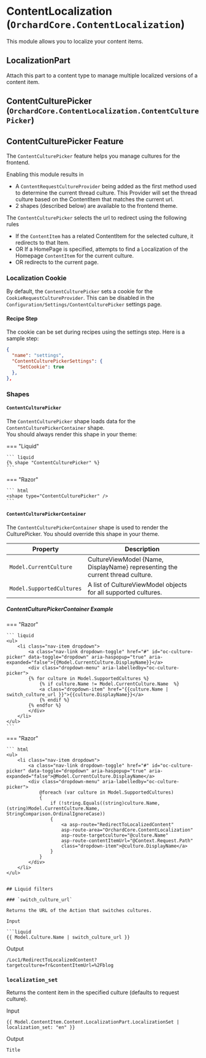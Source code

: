 # ContentLocalization (`OrchardCore.ContentLocalization`)

This module allows you to localize your content items.

## LocalizationPart

Attach this part to a content type to manage multiple localized versions of a content item.

## ContentCulturePicker (`OrchardCore.ContentLocalization.ContentCulturePicker`)

## ContentCulturePicker Feature

The `ContentCulturePicker` feature helps you manage cultures for the frontend.

Enabling this module results in

- A `ContentRequestCultureProvider` being added as the first method used to determine the current thread culture.
    This Provider will set the thread culture based on the ContentItem that matches the current url.
- 2 shapes (described below) are available to the frontend theme.

The `ContentCulturePicker` selects the url to redirect using the following rules

- If the `ContentItem` has a related ContentItem for the selected culture, it redirects to that Item.
- OR If a HomePage is specified, attempts to find a Localization of the Homepage `ContentItem` for the current culture.
- OR redirects to the current page.

### Localization Cookie

By default, the `ContentCulturePicker` sets a cookie for the `CookieRequestCultureProvider`. This can be disabled in the  `Configuration/Settings/ContentCulturePicker` settings page.

#### Recipe Step

The cookie can be set during recipes using the settings step. Here is a sample step:

```json
{
  "name": "settings",
  "ContentCulturePickerSettings": {
    "SetCookie": true
  },
},
```

### Shapes

#### `ContentCulturePicker`

The `ContentCulturePicker` shape loads data for the `ContentCulturePickerContainer` shape.  
You should always render this shape in your theme:

=== "Liquid"

    ``` liquid
    {% shape "ContentCulturePicker" %}
    ```

=== "Razor"

    ``` html
    <shape type="ContentCulturePicker" />
    ```

#### `ContentCulturePickerContainer`

The `ContentCulturePickerContainer` shape is used to render the CulturePicker.
You should override this shape in your theme.

| Property                  | Description                                                 |
| ------------------------- | ----------------------------------------------------------- |
| `Model.CurrentCulture`    | CultureViewModel {Name, DisplayName} representing the current thread culture. |
| `Model.SupportedCultures` | A list of CultureViewModel objects for all supported cultures.   |

##### ContentCulturePickerContainer Example

=== "Razor"

    ``` liquid
    <ul>
        <li class="nav-item dropdown">
            <a class="nav-link dropdown-toggle" href="#" id="oc-culture-picker" data-toggle="dropdown" aria-haspopup="true" aria-expanded="false">{{Model.CurrentCulture.DisplayName}}</a>
            <div class="dropdown-menu" aria-labelledby="oc-culture-picker">
            {% for culture in Model.SupportedCultures %}
                {% if culture.Name != Model.CurrentCulture.Name  %}
                <a class="dropdown-item" href="{{culture.Name | switch_culture_url }}">{{culture.DisplayName}}</a>
                {% endif %}
            {% endfor %}
            </div>
        </li>
    </ul>
    ```

=== "Razor"

    ``` html
    <ul>
        <li class="nav-item dropdown">
            <a class="nav-link dropdown-toggle" href="#" id="oc-culture-picker" data-toggle="dropdown" aria-haspopup="true" aria-expanded="false">@Model.CurrentCulture.DisplayName</a>
            <div class="dropdown-menu" aria-labelledby="oc-culture-picker">
                @foreach (var culture in Model.SupportedCultures)
                {
                    if (!string.Equals((string)culture.Name, (string)Model.CurrentCulture.Name, StringComparison.OrdinalIgnoreCase))
                    {
                        <a asp-route="RedirectToLocalizedContent"
                        asp-route-area="OrchardCore.ContentLocalization"
                        asp-route-targetculture="@culture.Name"
                        asp-route-contentItemUrl="@Context.Request.Path"
                        class="dropdown-item">@culture.DisplayName</a>
                    }
                }
            </div>
        </li>
    </ul>
```

## Liquid filters

### `switch_culture_url`

Returns the URL of the Action that switches cultures.

Input

```liquid
{{ Model.Culture.Name | switch_culture_url }}
```

Output

```text
/Loc1/RedirectToLocalizedContent?targetculture=fr&contentItemUrl=%2Fblog
```

### `localization_set`

Returns the content item in the specified culture (defaults to request culture).

Input

```liquid
{{ Model.ContentItem.Content.LocalizationPart.LocalizationSet | localization_set: "en" }}
```

Output

```text
Title
```
